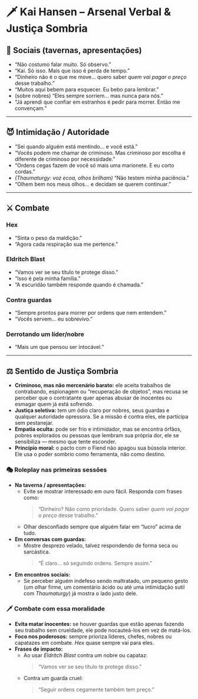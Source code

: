 # 🗡️ Kai Hansen – Arsenal Verbal & Justiça Sombria

## 🍺 Sociais (tavernas, apresentações)
- “Não costumo falar muito. Só observo.”
- “Kai. Só isso. Mais que isso é perda de tempo.”
- “Dinheiro não é o que me move… quero saber *quem vai pagar o preço* desse trabalho.”
- “Muitos aqui bebem para esquecer. Eu bebo para lembrar.”
- (sobre nobres) “Eles sempre sorriem… mas nunca para nós.”
- “Já aprendi que confiar em estranhos é pedir para morrer. Então me convençam.”

---

## 😈 Intimidação / Autoridade
- “Sei quando alguém está mentindo… e você está.”
- “Vocês podem me chamar de criminoso. Mas criminoso por escolha é diferente de criminoso por necessidade.”
- “Ordens cegas fazem de você só mais uma marionete. E eu corto cordas.”
- *(Thaumaturgy: voz ecoa, olhos brilham)* “Não testem minha paciência.”
- “Olhem bem nos meus olhos… e decidam se querem continuar.”

---

## ⚔️ Combate
### Hex
- “Sinta o peso da maldição.”
- “Agora cada respiração sua me pertence.”

### Eldritch Blast
- “Vamos ver se seu título te protege disso.”
- “Isso é pela minha família.”
- “A escuridão também responde quando é chamada.”

### Contra guardas
- “Sempre prontos para morrer por ordens que nem entendem.”
- “Vocês servem… eu sobrevivo.”

### Derrotando um líder/nobre
- “Mais um que pensou ser intocável.”

---

## ⚖️ Sentido de Justiça Sombria

- **Criminoso, mas não mercenário barato:** ele aceita trabalhos de contrabando, espionagem ou “recuperação de objetos”, mas recusa se perceber que o contratante quer apenas abusar de inocentes ou esmagar quem já está sofrendo.  
- **Justiça seletiva:** tem um ódio claro por nobres, seus guardas e qualquer autoridade opressora. Se a missão é contra eles, ele participa sem pestanejar.  
- **Empatia oculta:** pode ser frio e intimidador, mas se encontra órfãos, pobres explorados ou pessoas que lembram sua própria dor, ele se sensibiliza — mesmo que tente esconder.  
- **Princípio moral:** o pacto com o Fiend não apagou sua bússola interior. Ele usa o poder sombrio como ferramenta, não como destino.  

### 🎭 Roleplay nas primeiras sessões
- **Na taverna / apresentações:**  
  - Evite se mostrar interessado em ouro fácil. Responda com frases como:  
    > “Dinheiro? Não como prioridade. Quero saber *quem vai pagar o preço* desse trabalho.”  
  - Olhar desconfiado sempre que alguém falar em “lucro” acima de tudo.  
- **Em conversas com guardas:**  
  - Mostre desprezo velado, talvez respondendo de forma seca ou sarcástica.  
    > “É claro… só seguindo ordens. Sempre assim.”  
- **Em encontros sociais:**  
  - Se perceber alguém indefeso sendo maltratado, um pequeno gesto (um olhar firme, um comentário ácido ou até uma intimidação sutil com *Thaumaturgy*) já mostra o lado justo dele.  

### 🗡️ Combate com essa moralidade
- **Evita matar inocentes:** se houver guardas que estão apenas fazendo seu trabalho sem crueldade, ele pode nocauteá-los em vez de matá-los.  
- **Foco nos poderosos:** sempre prioriza líderes, chefes, nobres ou capatazes em combate. *Hex* quase sempre vai para eles.  
- **Frases de impacto:**  
  - Ao usar *Eldritch Blast* contra um nobre ou capataz:  
    > “Vamos ver se seu título te protege disso.”  
  - Contra um guarda cruel:  
    > “Seguir ordens cegamente também tem preço.” 
